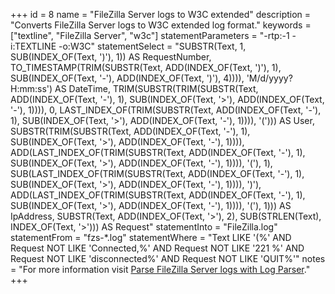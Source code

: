 +++
id = 8
name = "FileZilla Server logs to W3C extended"
description = "Converts FileZilla Server logs to W3C extended log format."
keywords = ["textline", "FileZilla Server", "w3c"]
statementParameters = "-rtp:-1 -i:TEXTLINE -o:W3C"
statementSelect = "SUBSTR(Text, 1, SUB(INDEX_OF(Text, ')'), 1)) AS RequestNumber, TO_TIMESTAMP(TRIM(SUBSTR(Text, ADD(INDEX_OF(Text, ')'), 1), SUB(INDEX_OF(Text, '-'), ADD(INDEX_OF(Text, ')'), 4)))), 'M/d/yyyy?H:mm:ss') AS DateTime, TRIM(SUBSTR(TRIM(SUBSTR(Text, ADD(INDEX_OF(Text, '-'), 1), SUB(INDEX_OF(Text, '>'), ADD(INDEX_OF(Text, '-'), 1)))), 0, LAST_INDEX_OF(TRIM(SUBSTR(Text, ADD(INDEX_OF(Text, '-'), 1), SUB(INDEX_OF(Text, '>'), ADD(INDEX_OF(Text, '-'), 1)))), '('))) AS User, SUBSTR(TRIM(SUBSTR(Text, ADD(INDEX_OF(Text, '-'), 1), SUB(INDEX_OF(Text, '>'), ADD(INDEX_OF(Text, '-'), 1)))), ADD(LAST_INDEX_OF(TRIM(SUBSTR(Text, ADD(INDEX_OF(Text, '-'), 1), SUB(INDEX_OF(Text, '>'), ADD(INDEX_OF(Text, '-'), 1)))), '('), 1), SUB(LAST_INDEX_OF(TRIM(SUBSTR(Text, ADD(INDEX_OF(Text, '-'), 1), SUB(INDEX_OF(Text, '>'), ADD(INDEX_OF(Text, '-'), 1)))), ')'), ADD(LAST_INDEX_OF(TRIM(SUBSTR(Text, ADD(INDEX_OF(Text, '-'), 1), SUB(INDEX_OF(Text, '>'), ADD(INDEX_OF(Text, '-'), 1)))), '('), 1))) AS IpAddress, SUBSTR(Text, ADD(INDEX_OF(Text, '>'), 2), SUB(STRLEN(Text), INDEX_OF(Text, '>'))) AS Request"
statementInto = "FileZilla.log"
statementFrom = "fzs-*.log"
statementWhere = "Text LIKE '(%' AND Request NOT LIKE 'Connected,%' AND Request NOT LIKE '221 %' AND Request NOT LIKE 'disconnected%' AND Request NOT LIKE 'QUIT%'"
notes = "For more information visit <a href="http://strivinglife.com/words/post/Parse-FileZilla-Server-logs-with-Log-Parser.aspx">Parse FileZilla Server logs with Log Parser</a>."
+++

